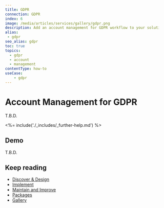```yaml
---
title: GDPR
connection: GDPR
index: 6
image: /media/articles/services/gallery/gdpr.png
description: Add an account management for GDPR workflow to your solution with Professional Services custom extensibility.
alias:
 - gdpr
seo_alias: gdpr  
toc: true
topics:
  - gdpr
  - account
  - management
contentType: how-to
useCase:
    - gdpr
---
```

# Account Management for GDPR

T.B.D.

<%= include('./_includes/_further-help.md') %>

## Demo

T.B.D.

## Keep reading

* [Discover & Design](/services/discover-and-design)
* [Implement](/services/implement)
* [Maintain and Improve](/services/maintain-and-improve)
* [Packages](/services/packages)
* [Gallery](/services/gallery)


